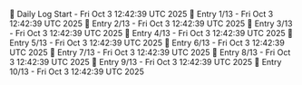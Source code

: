 📅 Daily Log Start - Fri Oct  3 12:42:39 UTC 2025
📌 Entry 1/13 - Fri Oct  3 12:42:39 UTC 2025
📌 Entry 2/13 - Fri Oct  3 12:42:39 UTC 2025
📌 Entry 3/13 - Fri Oct  3 12:42:39 UTC 2025
📌 Entry 4/13 - Fri Oct  3 12:42:39 UTC 2025
📌 Entry 5/13 - Fri Oct  3 12:42:39 UTC 2025
📌 Entry 6/13 - Fri Oct  3 12:42:39 UTC 2025
📌 Entry 7/13 - Fri Oct  3 12:42:39 UTC 2025
📌 Entry 8/13 - Fri Oct  3 12:42:39 UTC 2025
📌 Entry 9/13 - Fri Oct  3 12:42:39 UTC 2025
📌 Entry 10/13 - Fri Oct  3 12:42:39 UTC 2025
